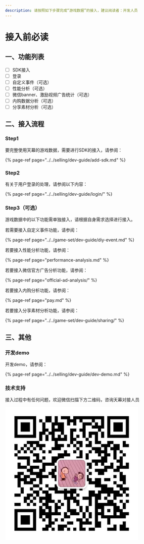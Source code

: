```yaml
---
description: 请按照如下步骤完成“游戏数据”的接入，建议阅读者：开发人员
---
```


# 接入前必读

## 一、功能列表

* [ ] SDK接入
* [ ] 登录
* [ ] 自定义事件（可选）
* [ ] 性能分析（可选）
* [ ] 微信banner、激励视频广告统计（可选）
* [ ] 内购数据分析（可选）
* [ ] 分享素材分析（可选）

## 二、接入流程

### Step1

要完整使用天幕的游戏数据，需要进行SDK的接入，请参阅：

{% page-ref page="../../selling/dev-guide/add-sdk.md" %}

### Step2

有关于用户登录的处理，请参阅以下内容：

{% page-ref page="../../selling/dev-guide/login/" %}

### Step3（可选）

游戏数据中的以下功能需单独接入，请根据自身需求选择进行接入。

若需要接入自定义事件功能，请参阅：

{% page-ref page="../../game-set/dev-guide/diy-event.md" %}

若要接入性能分析功能，请参阅：

{% page-ref page="performance-analysis.md" %}

若要接入微信官方广告分析功能，请参阅：

{% page-ref page="official-ad-analysis/" %}

若要接入内购分析功能，请参阅：

{% page-ref page="pay.md" %}

若要接入分享素材分析功能，请参阅：

{% page-ref page="../../game-set/dev-guide/sharing/" %}

## 三、其他

### 开发demo

开发demo，请参阅：

{% page-ref page="../../selling/dev-guide/dev-demo.md" %}

### 技术支持

接入过程中有任何问题，欢迎微信扫描下方二维码，咨询天幕对接人员

![&#x5FAE;&#x4FE1;&#x626B;&#x4E00;&#x626B;&#xFF0C;&#x6DFB;&#x52A0;&#x5929;&#x5E55;&#x5BF9;&#x63A5;&#x4EBA;&#x5458;&#x5FAE;&#x4FE1;](../../.gitbook/assets/wei-xin-tu-pian-20191009150820%20%281%29.jpg)

